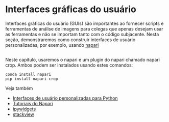 # Interfaces gráficas do usuário
Interfaces gráficas do usuário (GUIs) são importantes ao fornecer scripts e ferramentas de análise de imagens para colegas que apenas desejam usar as ferramentas e não se importam tanto com o código subjacente. Nesta seção, demonstraremos como construir interfaces de usuário personalizadas, por exemplo, usando [napari](https://github.com/napari/naparu)

## 
Neste capítulo, usaremos o napari e um plugin do napari chamado napari crop. Ambos podem ser instalados usando estes comandos:

```
conda install napari
pip install napari-crop
```

Veja também
* [Interfaces de usuário personalizadas para Python](https://biapol.github.io/blog/johannes_mueller/entry_user_inter/)
* [Tutoriais do Napari](https://napari.org/tutorials/)
* [ipywidgets](https://ipywidgets.readthedocs.io/en/latest/)
* [stackview](https://github.com/haesleinhuepf/stackview)